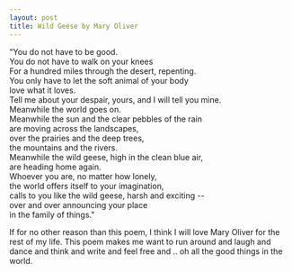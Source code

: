 ```yaml
---
layout: post
title: Wild Geese by Mary Oliver
---
```


"You do not have to be good.  
You do not have to walk on your knees  
For a hundred miles through the desert, repenting.  
You only have to let the soft animal of your body  
love what it loves.  
Tell me about your despair, yours, and I will tell you mine.  
Meanwhile the world goes on.  
Meanwhile the sun and the clear pebbles of the rain  
are moving across the landscapes,  
over the prairies and the deep trees,  
the mountains and the rivers.  
Meanwhile the wild geese, high in the clean blue air,  
are heading home again.  
Whoever you are, no matter how lonely,  
the world offers itself to your imagination,  
calls to you like the wild geese, harsh and exciting --  
over and over announcing your place  
in the family of things."  

If for no other reason than this poem, I think I will love Mary Oliver for the rest of my life. This poem makes me want to run around and laugh and dance and think and write and feel free and .. oh all the good things in the world.

